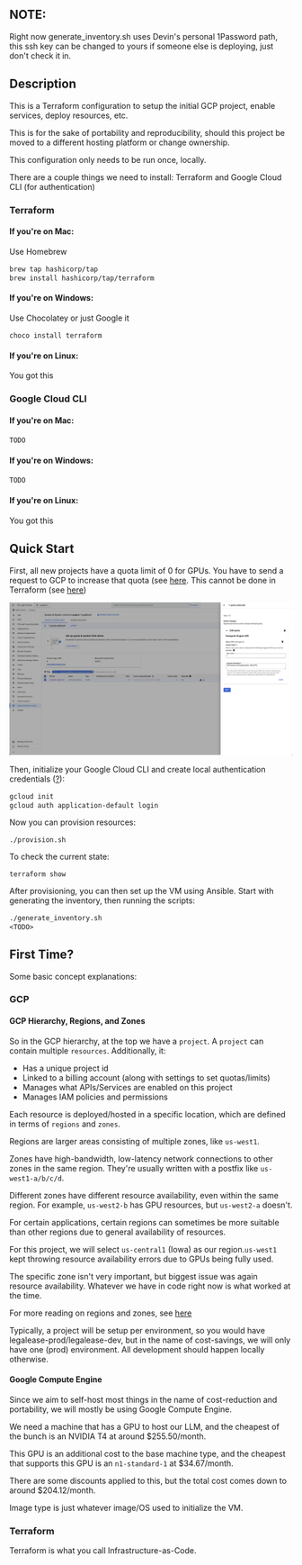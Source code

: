 ## NOTE: 

Right now generate_inventory.sh uses Devin's personal 1Password path, this ssh key can be changed to yours if someone else is deploying, just don't check it in. 

## Description

This is a Terraform configuration to setup the initial GCP project, enable services, deploy resources, etc.

This is for the sake of portability and reproducibility, should this project be moved to a different hosting platform or change ownership.

This configuration only needs to be run once, locally. 

There are a couple things we need to install: Terraform and Google Cloud CLI (for authentication)

### Terraform 

#### If you're on Mac: 

Use Homebrew

```
brew tap hashicorp/tap
brew install hashicorp/tap/terraform
```

#### If you're on Windows: 

Use Chocolatey or just Google it

```
choco install terraform
```

#### If you're on Linux: 

You got this

### Google Cloud CLI

#### If you're on Mac: 

```
TODO
```

#### If you're on Windows: 

```
TODO
```

#### If you're on Linux: 

You got this

## Quick Start 

First, all new projects have a quota limit of 0 for GPUs. You have to send a request to GCP to increase that quota (see [here](https://stackoverflow.com/questions/53415180/gcp-error-quota-gpus-all-regions-exceeded-limit-0-0-globally). This cannot be done in Terraform (see [here](https://stackoverflow.com/questions/63598319/how-to-increase-quota-on-gcp-using-terraform-module))

![](assets/images/quota_increase.png)


Then, initialize your Google Cloud CLI and create local authentication credentials ([?](https://cloud.google.com/docs/authentication/set-up-adc-local-dev-environment)):

```
gcloud init
gcloud auth application-default login
```

Now you can provision resources:

```
./provision.sh
```

To check the current state:

```
terraform show
```

After provisioning, you can then set up the VM using Ansible. Start with generating the inventory, then running the scripts:

```
./generate_inventory.sh
<TODO>
```

## First Time? 

Some basic concept explanations: 

### GCP 

#### GCP Hierarchy, Regions, and Zones 

So in the GCP hierarchy, at the top we have a `project`. A `project` can contain multiple `resources`. Additionally, it:

- Has a unique project id
- Linked to a billing account (along with settings to set quotas/limits)
- Manages what APIs/Services are enabled on this project 
- Manages IAM policies and permissions

Each resource is deployed/hosted in a specific location, which are defined in terms of `regions` and `zones`. 

Regions are larger areas consisting of multiple zones, like `us-west1`. 

Zones have high-bandwidth, low-latency network connections to other zones in the same region. They're usually written with a postfix like `us-west1-a/b/c/d`.

Different zones have different resource availability, even within the same region. For example, `us-west2-b` has GPU resources, but `us-west2-a` doesn't.

For certain applications, certain regions can sometimes be more suitable than other regions due to general availability of resources. 

For this project, we will select `us-central1` (Iowa) as our region.`us-west1` kept throwing resource availability errors due to GPUs being fully used.

The specific zone isn't very important, but biggest issue was again resource availability. Whatever we have in code right now is what worked at the time.

For more reading on regions and zones, see [here](https://cloud.google.com/compute/docs/regions-zones)

Typically, a project will be setup per environment, so you would have legalease-prod/legalease-dev, but in the name of cost-savings, we will only have one (prod) environment. All development should happen locally otherwise.

#### Google Compute Engine 

Since we aim to self-host most things in the name of cost-reduction and portability, we will mostly be using Google Compute Engine. 

We need a machine that has a GPU to host our LLM, and the cheapest of the bunch is an NVIDIA T4 at around $255.50/month.

This GPU is an additional cost to the base machine type, and the cheapest that supports this GPU is an `n1-standard-1` at $34.67/month.

There are some discounts applied to this, but the total cost comes down to around $204.12/month.

Image type is just whatever image/OS used to initialize the VM. 


### Terraform

Terraform is what you call Infrastructure-as-Code. 
